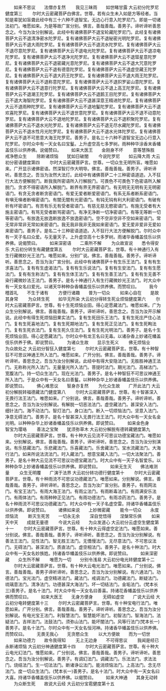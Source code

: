 <!-- { "loadSidebar": true } -->
　　如来不思议　　法僧亦复然
　　我见三昧雨　　如世睹甘露
大云初分陀罗尼健度第三
　　尔时大云密藏菩萨白佛言。世尊。若有众生未入如是方等经者。当知是辈犹如盲聋此经中有三十六种不退智宝。无边心行意入陀罗尼门。即是一切诸法初门。唯愿如来。为是等故广宣分别。佛言。善哉善哉。善男子。谛听谛听善思念之。今当为汝分别解说。此经中有诸佛菩萨不退宝轮藏陀罗尼门。此经复有诸佛菩萨大云不退清净密水陀罗尼。复有诸佛菩萨大云不退秘密光明陀罗尼。复有诸佛菩萨大云不退大雨陀罗尼。复有诸佛菩萨大云不退流水陀罗尼。复有诸佛菩萨大云不退尽意陀罗尼。复有诸佛菩萨大云不退电光陀罗尼。复有诸佛菩萨大云不退凉电陀罗尼。复有诸佛菩萨大云不退净光陀罗尼。复有诸佛菩萨大云不退彗星意陀罗尼。复有诸佛菩萨大云不退密藏光意陀罗尼。复有诸佛菩萨大云不退大咒意陀罗尼。复有诸佛菩萨大云不退有德意陀罗尼。复有诸佛菩萨大云不退虚空藏王陀罗尼。复有诸佛菩萨大云不退大药王陀罗尼。复有诸佛菩萨大云不退大雨王陀罗尼。复有诸佛菩萨大云不退称意陀罗尼。复有诸佛菩萨大云不退抧罗娑山意陀罗尼。复有诸佛菩萨大云不退意行陀罗尼。复有诸佛菩萨大云不退上高王陀罗尼。复有诸佛菩萨大云不退潮王陀罗尼。复有诸佛菩萨大云不退鹅王目陀罗尼。复有诸佛菩萨大云不退大海智陀罗尼。复有诸佛菩萨大云不退甚深意王精进陀罗尼。复有诸佛菩萨大云不退雨种陀罗尼。复有诸佛菩萨大云不退地鬘陀罗尼。复有诸佛菩萨大云不退欢喜陀罗尼。复有诸佛菩萨大云不退世意陀罗尼。复有诸佛菩萨大云不退不动意陀罗尼。复有诸佛菩萨大云不退地陀罗尼。复有诸佛菩萨大云不退积聚陀罗尼。复有诸佛菩萨大云不退水光陀罗尼。复有诸佛菩萨大云不退无尽水藏陀罗尼。复有诸佛菩萨大云不退水性月光陀罗尼。复有诸佛菩萨大云不退水光体陀罗尼。复有诸佛菩萨大云不退不可思意大海王陀罗尼。善男子。是名三十六种不退智宝无边心行意入陀罗尼。尔时众中有一天女名曰宝鬘。上升虚空高七多罗树。雨种种华涂香末香幡盖伎乐以供养佛。说偈赞曰。
　　如来大医王　　金刚身不坏
　　意等慧殊胜　　戒净愍众生
　　除断诸烦恼　　犹如日破闇
　　今说陀罗尼　　如云降大雨
大云初分密语健度第四
　　尔时大云密藏菩萨言。世尊。一切众生无明所盲。唯愿如来。广开显示诸佛密语。然深智灯作大明导。佛言。善哉善哉。善男子。谛听谛听。善思念之。吾当为汝然大法灯。此经中有诸佛菩萨二十三种密语道迹。入不狂行大法方便解脱门。断我我所密语所入行解脱门。可畏色不可畏色下色密语所入解脱门。贪求不得密语所入解脱门。断界有界无界密语门。有无明无无明有无无明密语门。有贪无贪者断贪密语门。有爱无爱者断爱密语门。有系无系者断系密语门。有嗔无嗔者断嗔密语门。有闇无闇有光密语门。有钝无钝有利大利密语门。有破有析有坏密语门。有苦有乐无有受者密语门。有慈无慈无愍密语门。有施无受者有大施主密语门。有骂无受者断骂密语门。有净无净断一切净密语门。有等无等断一切等密语门。有放逸无放逸断放逸不放逸密语门。空不空非空非不空如来密语门。常无常非常非无常如来密语门。我无我非我非无我如来密语门。爱无爱非爱非无爱如来密语门。善男子。是名二十三种密语道迹。入不狂行大法方便解脱门。尔时众中有一天子名曰众爱。与无量天子。上升虚空高十七多罗树。雨诸华香幡盖伎乐以供养佛。说偈赞曰。
　　如来深密语　　二乘所不解
　　为众故宣说　　悉令得安乐
大云初分转生有藏健度第五
　　尔时大云密藏菩萨言。世尊。有十神通行入有生行藏微妙光王法门。唯愿如来。分别广说。佛言。善哉善哉。善男子。谛听谛听。善思念之。吾当为汝广宣分别。此经中有诸佛菩萨十有生乐王法门。复有有生求喜法门。复有有生虚渴法门。复有有生乐说法门。复有有生安法门。复有有生愿法门。复有有生称法门。复有有生体王法门。复有有生善王法门。复有有生无善不染行藏微妙法王法门。善男子。是名十神通行入有生行藏微妙光王法门。时大众中有一天女名曰爱光。以诸天华种种杂香幡盖伎乐以供养佛。而赞叹曰。
　　我今稽首礼　　不生于诸有
　　方便行诸趣　　普为一切众
　　如来心自在　　是故其身常
　　为众转生死　　如华无所染
大云初分得转生死业烦恼健度第六
　　尔时大云密藏菩萨言。世尊。有十生死烦恼业田。得心定愿藏法门。唯愿如来。广为众生分别解说。佛言。善哉善哉。善男子。谛听谛听。善思念之。吾当为汝开示解说。此经中有得生死烦恼田果实法门。复有生死田乐王法门。复有生死庄严住心法门。复有生死喜地法门。复有生死期地法门。复有生死正见法门。复有生死眴法门。复有生死衣法门。复有生死久住法门。复有生死光明法门。善男子。是名十生死烦恼业田。得心定愿藏法门。尔时众中有龙王名曰无毒。以诸杂香上妙诸花幡盖伎乐供养于佛。即说赞曰。
　　为诸众生故　　显示生死义
　　佛无烦恼业　　为众故处之
大云初分智狂入健度第七
　　尔时大云密藏菩萨言。世尊。有十种智狂不可思议神通王所入法门。唯愿如来。广开分别。佛言。善哉善哉。善男子。谛听谛听。善思念之。吾当为汝分别解说。此经中有得大安隐法门。无胜胜神通王法门。无称称光所入法门。无量量光所入法门。菩提时法门。期光法门。高梯法门。宽腹法门。持一切众生法门。现在光法门。善男子。是名十种智狂不可思议神通王所入法门。于是众中有一天女名曰善鬘。以种种杂华上妙诸香幡盖伎乐以供养佛。即说赞曰。
　　佛心难思议　　智身亦复然
　　为化众生故　　广开此法门
大云初分解脱转福德藏法门健度第八
　　尔时大云密藏菩萨言。世尊。有十智甚深入无畏行法王法门。唯愿如来。广分别说。佛言。善哉善哉。善男子。谛听谛听。善思念之。吾当为汝分别解说。有解脱一切恶法法门。虚空藏法门。甚深安入法门。细针法门。海不动法门。智灯法门。身口法门。断入一切烦恼法门。坚意入法门。净意无碍法门。善男子。是名十智甚深入无畏行法王法门。时大众中有一天女名金光明。以种种杂华上妙诸香幡盖伎乐以供养佛。即说赞曰。
　　如来金色身　　智宝为璎珞
　　善法之宝聚　　犹须弥草木
大云初分解脱有德转藏健度第九
　　尔时大云密藏菩萨言。世尊。有十种大云见流不可思议功德宝藏法门。唯愿如来。分别解说。佛言。善哉善哉。善男子。谛听谛听。善思念之。吾当为汝分别演说。有乐慈藏法门。乐悲藏法门。乐喜藏法门。乐舍藏法门。宝水流藏法门。大海行法门。如来所说法流法门。时入藏法门。想意宝藏入法门。一切大法聚法门。善男子。是名十种大云见流不可思议功德宝藏法门。时大众中有一天子名智爱乐。以种种杂华上妙诸香幡盖伎乐以供养佛。即说赞曰。
　　如来无生灭　　佛法难测量
　　众生无明覆　　广演于法界
大云初分转功德行健度第十
　　尔时大云密藏菩萨言。世尊。有十种雨流不可思议功德藏法门。唯愿如来。分别解说。佛言。善哉善哉。善男子。谛听谛听。善思念之。吾当为汝广宣分别。善男子。有雨网法门。有宝王法门。有雨大海王法门。有雨尘法门。有雨断毒法门。有雨满安乐法门。有雨体法门。有雨种种正见法门。有雨功德法门。有雨凉药法门。善男子。是名十种雨流不可思议功德藏法门。时大众中有一天子名虚空雷。持诸华香幡盖伎乐以供养佛。即说赞曰。
　　诸佛如来说　　上妙微密藏
　　能令一切众　　永度烦恼流
　　断灭生死苦　　一切永无余
　　深自觉悟得　　涅槃常乐俱
　　如来天中天　　成就无量德
　　今说大云经　　为众发道心
大云初分云虚空生健度第十一
　　尔时大云密藏菩萨言。世尊。有十种大云得虚空定法门。唯愿如来。善分别说。佛言。善哉善哉。善男子。谛听谛听。善思念之。吾当为汝分别解说。有善法王法门。见性法门。智无胜王法门。无憍慢法门。无尽意法门。不可思议法门。无碍法门。甚深法门。质直法门。虚空相法门。善男子。是名十种法门。时大众中有一天女名妙族姓。持诸香华幡盖伎乐以供养佛。即说赞曰。
　　如来深密藏　　众生所不解
　　唯愿为一切　　分别令浅易
大云初分电光转健度第十二
　　尔时大云密藏菩萨言。世尊。有十种大云电光法门。唯愿如来。广分别说。佛言。善哉善哉。善男子谛听谛听。善思念之。吾当为汝分别解说。有六通法门。功德法门。宝光法门。虚空精进法门。藏法门。戒调法门。功德藏法门。断疑法门。琉璃意法门。清净法门。功德甚深大海法门。坏一切结法门。金垢法门。(梵本长三)善男子。是名十法门。时大众中有一天女名曰善喜。持诸花香幡盖伎乐以供养佛而赞叹曰。
　　如来大医王　　无身方便身
　　无碍如虚空　　广说大云经
大云初分电转健度第十三
　　尔时大云密藏菩萨言。世尊。有十种宝电行法门。唯愿如来。广开分别。佛言。善哉善哉。善男子。谛听谛听。善思念之。吾当为汝分别解说。有电光宝王法门。利智慧法门。智慧能坏法门。初智法门。智海法门。法疑法门。吉祥法门。法鼓法门。须弥山法门。能坏闇法门。风等行法门(梵本长一)善男子。是名十法门。尔时众中有一天女名恒河神。持诸香华幡盖伎乐以供养佛。而赞叹曰。
　　无畏无我心　　无贪愍众生
　　以大方便故　　而为一切世
　　如来功德力　　故令我得知
　　无上无边身　　不可得思议
　　我闻是经已　　永断诸烦恼
大云初分神通健度第十四
　　尔时大云密藏菩萨言。世尊。有十种大云电光幻法门。惟愿如来。广分别说。佛言。善哉善哉。善男子。谛听谛听。善思念之。吾当为汝分别解说。善男子。有调幻法门。调藏法门。乐法法门。求法法门。烧结法门。生一切法法门。断诸诤讼法门。能消烦恼法门。上高法门。念无尽法门。度一切众生法门。(梵本长一)善男子。是名十法门。时大众中有一天女名曰大喜。持诸华香幡盖伎乐以供养佛。以偈赞曰。
　　如来大神通　　其身无动转
　　为众断生死　　故说大云经
大云初分宝雹健度第十五
